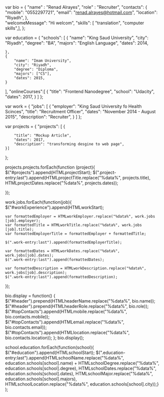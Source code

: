         
var bio = {
	"name" : "Renad Alrayes",
	"role" : "Recruiter",
	"contacts": {
		"mobile": "0552297721",
	    "email": "renad.alrayes@hotmail.com",
	    "location": "Riyadh",
},	
	"welcomeMessage": "Hi welcom",
	"skills": [
	"translation", "computer skills",],
};

var education = {
	"schools": [
	{
	    "name": "King Saud University",
		"city": "Riyadh",
		"degree": "BA",
		"majors": "English Language",
		"dates": 2014,

	},
	{
		"name": "Imam University",
		"city": "Riyadh",
		"degree": "Diploma",
		"majors": ["CS"],  
		"dates": 2015,
	}

],
"onlineCourses":[
{
	"title": "Frontend Nanodegree",
	"school": "Udacity",
	"dates": 2017,
}
]
};

var work = {
	"jobs": [
	{
		"employer": "King Saud University fo Health Scinces",
		"title": "Recruitment Officer",
		"dates": "November 2014 - August 2015",
		"description": "Recruiter",
	}
	]
};

var projects = {
	"projects": [
	{
   
		"title": "Mockup Article",
		"dates": 2017,
		"description": "transforming desgine to web page",
	}]
};

projects.projects.forEach(function (project){
   $("#projects").append(HTMLprojectStart); 
 $(".project-entry:last").append(HTMLprojectTitle.replace("%data%", projects.title), HTMLprojectDates.replace("%data%", projects.dates));

});

work.jobs.forEach(function(job){
  $("#workExperience").append(HTMLworkStart);

	var formattedEmployer = HTMLworkEmployer.replace("%data%", work.jobs [job].employer);
	var formattedTitle = HTMLworkTitle.replace("%data%", work.jobs [job].title);
	var formattedEmployerTitle = formattedEmployer + formattedTitle;

	$(".work-entry:last").append(formattedEmployerTitle);

	var formattedDates = HTMLworkDates.replace("%data%", work.jobs[job].dates);
	$(".work-entry:last").append(formattedDates);

	var formattedDescription = HTMLworkDescription.replace("%data%", work.jobs[job].description);
	$(".work-entry:last").append(formattedDescription);
});


bio.display = function() {
$("#header").prepend(HTMLheaderName.replace("%data%", bio.name));
$("#header").prepend(HTMLheaderRole.replace("%data%", bio.role));
$("#topContacts").append(HTMLmobile.replace("%data%", bio.contacts.mobile));
$("#topContacts").append(HTMLemail.replace("%data%", bio.contacts.email));
$("#topContacts").append(HTMLlocation.replace("%data%", bio.contacts.location));
};
bio.display();

school.education.forEach(function(school){
  $("#education").append(HTMLschoolStart);
  $(".education-entry:last").append(HTMLschoolName.replace("%data%", education.schools[school].name) + HTMLschoolDegree.replace("%data%", education.schools[school].degree), HTMLschoolDates.replace("%data%", education.schools[school].dates), HTMLschoolMajor.replace("%data%", education.schools[school].majors), HTMLschoolLocation.replace("%data%", education.schools[school].city));}
);


 
